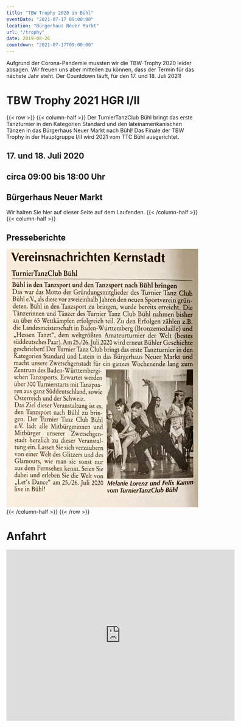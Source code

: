 ```yaml
---
title: "TBW Trophy 2020 in Bühl"
eventDate: "2021-07-17 09:00:00"
location: "Bürgerhaus Neuer Markt"
url: "/trophy"
date: 2019-08-26
countdown: "2021-07-17T09:00:00"
---
```

Aufgrund der Corona-Pandemie mussten wir die TBW-Trophy 2020 leider absagen.
Wir freuen uns aber mitteilen zu können, dass der Termin für das nächste Jahr steht.
Der Countdown läuft, für den 17. und 18. Juli 2021!

# TBW Trophy 2021 HGR I/II

{{< row >}}
{{< column-half >}}
Der TurnierTanzClub Bühl bringt das erste Tanzturnier in den Kategorien Standard und den lateinamerikanischen Tänzen in das Bürgerhaus Neuer Markt nach Bühl!
Das Finale der TBW Trophy in der Hauptgruppe I/II wird 2021 vom TTC Bühl ausgerichtet.

## <span class="la la-lg la-calendar"></span> 17. und 18. Juli 2020
## <span class="la la-lg la-clock-o"></span> circa 09:00 bis 18:00 Uhr
## <span class="la la-lg la-map-marker"></span> Bürgerhaus Neuer Markt


Wir halten Sie hier auf dieser Seite auf dem Laufenden.
{{< /column-half >}}
{{< column-half >}}
## Presseberichte
![Pressebericht Bühler Stadtnachrichten](presse_trophy_1.jpg)
{{< /column-half >}}
{{< /row >}}

# Anfahrt
<iframe src="https://www.google.com/maps/embed?pb=!1m18!1m12!1m3!1d2633.4212194789284!2d8.131485751410644!3d48.69742947917038!2m3!1f0!2f0!3f0!3m2!1i1024!2i768!4f13.1!3m3!1m2!1s0x4796df66eb17d3c5%3A0x317ace7d69484d23!2sB%C3%BCrgerhaus%20Neuer%20Markt!5e0!3m2!1sen!2sde!4v1566815617322!5m2!1sen!2sde" width="600" height="450" frameborder="0" style="border:0;" allowfullscreen=""></iframe>
